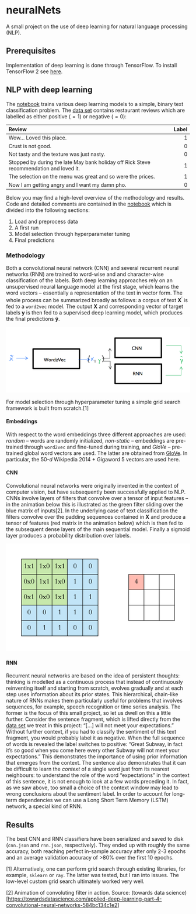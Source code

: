 
# neuralNets

A small project on the use of deep learning for natural language
processing (NLP).

## Prerequisites

Implementation of deep learning is done through TensorFlow. To install
TensorFlow 2 see [here](https://www.tensorflow.org/install/).

## NLP with deep learning

The [notebook](notebook.ipynb) trains various deep learning models to a
simple, binary text classification problem. The [data
set](data/data.txt) contains restaurant reviews which are labelled as
either positive ( = 1) or negative ( = 0):

<table>
<thead>
<tr>
<th style="text-align:left;">
Review
</th>
<th style="text-align:right;">
Label
</th>
</tr>
</thead>
<tbody>
<tr>
<td style="text-align:left;">
Wow… Loved this place.
</td>
<td style="text-align:right;">
1
</td>
</tr>
<tr>
<td style="text-align:left;">
Crust is not good.
</td>
<td style="text-align:right;">
0
</td>
</tr>
<tr>
<td style="text-align:left;">
Not tasty and the texture was just nasty.
</td>
<td style="text-align:right;">
0
</td>
</tr>
<tr>
<td style="text-align:left;">
Stopped by during the late May bank holiday off Rick Steve
recommendation and loved it.
</td>
<td style="text-align:right;">
1
</td>
</tr>
<tr>
<td style="text-align:left;">
The selection on the menu was great and so were the prices.
</td>
<td style="text-align:right;">
1
</td>
</tr>
<tr>
<td style="text-align:left;">
Now I am getting angry and I want my damn pho.
</td>
<td style="text-align:right;">
0
</td>
</tr>
</tbody>
</table>

Below you may find a high-level overview of the methodology and results.
Code and detailed comments are contained in the
[notebook](notebook.ipynb) which is divided into the following sections:

1.  Load and preprocess data
2.  A first run
3.  Model selection through hyperparameter tuning
4.  Final predictions

### Methodology

Both a convolutional neural network (CNN) and several recurrent neural
networks (RNN) are trained to word-wise and and character-wise
classification of the labels. Both deep learning approaches rely on an
unsupervised neural language model at the first stage, which learns the
word vectors – essentially a representation of the text in vector form.
The whole process can be summarized broadly as follows: a corpus of text
**X**<sup>′</sup> is fed to a `word2vec` model. The output **X** and
corresponding vector of target labels **y** is then fed to a supervised
deep learning model, which produces the final predictions **ŷ**.

![](www/process_flow.png)

For model selection through hyperparameter tuning a simple grid search
framework is built from scratch.[1]

#### Embeddings

With respect to the word embeddings three different approaches are used:
*random* – words are randomly initialized, *non-static* – embeddings are
pre-trained through `word2vec` and fine-tuned during training, and
*GloVe* – pre-trained global word vectors are used. The latter are
obtained from [GloVe](https://nlp.stanford.edu/projects/glove/). In
particular, the 50-*d* Wikipedia 2014 + Gigaword 5 vectors are used
here.

#### CNN

Convolutional neural networks were originally invented in the context of
computer vision, but have subsequently been successfully applied to NLP.
CNNs involve layers of filters that convolve over a tensor of input
features – in the animation below this is illustrated as the green
filter sliding over the blue matrix of inputs[2]. In the underlying case
of text classification the filters convolve over the padding sequences
contained in **X** and produce a tensor of features (red matrix in the
animation below) which is then fed to the subsequent dense layers of the
main sequential model. Finally a sigmoid layer produces a probability
distribution over labels.

![](www/cnn.gif)

#### RNN

Recurrent neural networks are based on the idea of persistent thoughts:
thinking is modelled as a continuous process that instead of
continuously reinventing itself and starting from scratch, evolves
gradually and at each step uses information about its prior states. This
hierarchical, chain-like nature of RNNs makes them particularly useful
for problems that involves sequences, for example, speech recognition or
time series analysis. The former is the focus of this small project, so
let us dwell on this a little further. Consider the sentence fragment,
which is lifted directly from the [data set](data/data.txt) we treat in
this project: “\[…\] will not meet your expectations.” Without further
context, if you had to classify the sentiment of this text fragment, you
would probably label it as negative. When the full sequence of words is
revealed the label switches to positive: “Great Subway, in fact it’s so
good when you come here every other Subway will not meet your
expectations.” This demonstrates the importance of using prior
information that emerges from the context. The sentence also
demonstrates that it can be difficult to learn the *context* of a single
word just from its nearest neighbours: to understand the role of the
word “expectations” in the context of this sentence, it is not enough to
look at a few words preceding it. In fact, as we saw above, too small a
choice of the context window may lead to wrong conclusions about the
sentiment label. In order to account for long-term dependencies we can
use a Long Short Term Memory (LSTM) network, a special kind of RNN.

## Results

The best CNN and RNN classifiers have been serialized and saved to disk
(`cnn.json` and `rnn.json`, respectively). They ended up with roughly
the same accuracy, both reaching perfect in-sample accuracy after only
2-3 epochs and an average validation accuracy of &gt;80% over the first
10 epochs.

[1] Alternatively, one can perform grid search through existing
libraries, for example, `sklearn` or `ray`. The latter was tested, but I
ran into issues. The low-level custom grid search ultimately worked very
well.

[2] Animation of convoluting filter in action. Source: (towards data
science)\[<https://towardsdatascience.com/applied-deep-learning-part-4-convolutional-neural-networks-584bc134c1e2>\]

